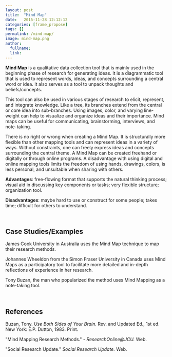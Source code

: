 ```yaml
---
layout: post
title:  "Mind Map"
date:   2015-11-28 12:12:12
categories: [frame_propose]
tags: []
permalink: /mind-map/
image: mind-map.png
author:
  fullname: 
  link:
---
```


**Mind Map** is a qualitative data collection tool that is mainly used in the beginning phase of research for generating ideas. It is a diagrammatic tool that is used to represent words, ideas, and concepts surrounding a central word or idea. It also serves as a tool to unpack thoughts and beliefs/concepts.

This tool can also be used in various stages of research to elicit, represent, and integrate knowledge. Like a tree, its branches extend from the central or core idea into sub-branches. Using images, color, and varying line-weight can help to visualize and organize ideas and their importance. Mind maps can be useful for communicating, brainstorming, interviews, and note-taking.

There is no right or wrong when creating a Mind Map. It is structurally more flexible than other mapping tools and can represent ideas in a variety of ways. Without constraints, one can freely express ideas and concepts surrounding the central theme. A Mind Map can be created freehand or digitally or through online programs. A disadvantage with using digital and online mapping tools limits the freedom of using hands, drawings, colors, is less personal, and unsuitable when sharing with others.

**Advantages**: free-flowing format that supports the natural thinking process; visual aid in discussing key components or tasks; very flexible structure; organization tool.

**Disadvantages**: maybe hard to use or construct for some people; takes time; difficult for others to understand.

<br>

## Case Studies/Examples

James Cook University in Australia uses the Mind Map technique to map their research methods.

Johannes Wheeldon from the Simon Fraser University in Canada uses Mind Maps as a participatory tool to facilitate more detailed and in-depth reflections of experience in her research.

Tony Buzan, the man who popularized the method uses Mind Mapping as a note-taking tool.

<br>

## References

Buzan, Tony. *Use Both Sides of Your Brain.* Rev. and Updated Ed., 1st ed. New York: E.P. Dutton, 1983. Print.

"Mind Mapping Research Methods." *- ResearchOnline@JCU.* Web.

"Social Research Update." *Social Research Update.* Web. 